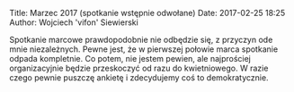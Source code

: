 Title: Marzec 2017 (spotkanie wstępnie odwołane)
Date: 2017-02-25 18:25
Author: Wojciech 'vifon' Siewierski

Spotkanie marcowe prawdopodobnie nie odbędzie się, z przyczyn ode mnie
niezależnych. Pewne jest, że w pierwszej połowie marca spotkanie
odpada kompletnie. Co potem, nie jestem pewien, ale najprościej
organizacyjnie będzie przeskoczyć od razu do kwietniowego. W razie
czego pewnie puszczę ankietę i zdecydujemy coś to demokratycznie.
